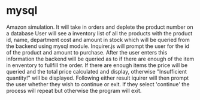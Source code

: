 # mysql
Amazon simulation. It will take in orders and deplete the product number on a database
User will see a inventory list of all the products with the product id, name, department cost and amount in stock which will be queried from the backend using mysql module.
Inquirer.js will prompt the user for the id of the product and amount to purchase.
After the user enters this information the backend will be queried as to if there are enough of the item in enventory to fullfill the order. 
If there are enough items the price will be queried and the total price calculated and display, otherwise "Insufficient quantity!" will be displayed. 
Following either result iquirer will then prompt the user whether they wish to continue or exit. If they select 'continue' the process will repeat but otherwise the program will exit.
